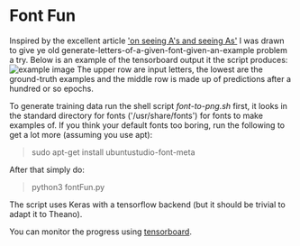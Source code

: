 # Font Fun

Inspired by the excellent article ['on seeing A's and seeing As'](https://web.stanford.edu/group/SHR/4-2/text/hofstadter.html) I was drawn to give ye old generate-letters-of-a-given-font-given-an-example problem a try. 
Below is an example of the tensorboard output it the script produces: 
![example image](https://user-images.githubusercontent.com/22052799/29765463-8326f3f8-8bdb-11e7-98aa-e6a43c4305e5.png)
The upper row are input letters, the lowest are the ground-truth examples and the middle row is made up of predictions after a hundred or so epochs.

To generate training data run the shell script *font-to-png.sh* first, it looks in the standard directory for fonts ('/usr/share/fonts') for fonts to make examples of. If you think your default fonts too boring, run the following to get a lot more (assuming you use apt):
> sudo apt-get install ubuntustudio-font-meta

After that simply do:
> python3 fontFun.py

The script uses Keras with a tensorflow backend (but it should be trivial to adapt it to Theano).

You can monitor the progress using [tensorboard](https://www.tensorflow.org/get_started/summaries_and_tensorboard).
